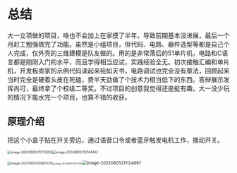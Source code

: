 # 总结	

​		大一立项做的项目，啥也不会加上在家摸了半年，导致前期基本没进展，最后一个月赶工勉强做完了功能。虽然是小组项目，但代码、电路、器件选型等都是自己个人完成，仅外壳的三维建模是队友做的。用的是非常落后的51单片机，电路和C语言都是刚刚入门的水平，而且学得相当应试，实践经验全无。初次接触汇编和单片机，开发板卖家的示例代码读起来宛如天书，电路调试也完全没有章法，回顾起来当时完全是硬着头皮在死磕，费半天劲做了个技术力相当低下的东西。答辩展示发挥尚可，最终拿了个校级二等奖。不过项目的创意我觉得还是挺有趣，大一没少玩的情况下能水完一个项目，也算不错的收获。



## 原理介绍

​		把这个小盒子贴在开关旁边，通过语音口令或者蓝牙触发电机工作，拨动开关。

<img src="C:\Users\youbi\Documents\My Doc\codework\switch\images\image-20220805210730253.png" alt="image-20220805210730253" style="zoom:50%;" /><img src="C:\Users\youbi\Documents\My Doc\codework\switch\images\image-20220805210744442.png" alt="image-20220805210744442" style="zoom:50%;" />







<img src="C:\Users\youbi\Documents\My Doc\codework\switch\images\image-20220805204920315.png" alt="image-20220805204920315" style="zoom:50%;" /><img src="C:\Users\youbi\Documents\My Doc\codework\switch\images\image-20220805210817706.png" alt="image-20220805210817706" style="zoom: 33%;" /><img src="C:\Users\youbi\Documents\My Doc\codework\switch\images\image-20220805211124697.png" alt="image-20220805211124697" style="zoom: 67%;" />





